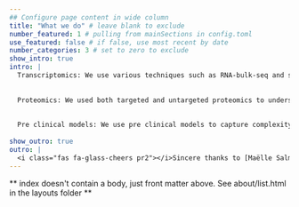 ```yaml
---
## Configure page content in wide column
title: "What we do" # leave blank to exclude
number_featured: 1 # pulling from mainSections in config.toml
use_featured: false # if false, use most recent by date
number_categories: 3 # set to zero to exclude
show_intro: true
intro: |
  Transcriptomics: We use various techniques such as RNA-bulk-seq and sn/c-RNA-seq to dicipher signature of diseases and response to therapies.
  
  
  Proteomics: We used both targeted and untargeted proteomics to understand diseases progression and biomarkers. These are usually based on mass spectrometry and other technologies.
  
  
  Pre clinical models: We use pre clinical models to capture complexity of cardiovascular diseases, particularly diabetic cardiomyopathy. For example, mice fed with high fat diet and injected with streptozotocin.
 
show_outro: true
outro: |
  <i class="fas fa-glass-cheers pr2"></i>Sincere thanks to [Maëlle Salmon](https://masalmon.eu/) for her help naming this Hugo theme!
---
```


** index doesn't contain a body, just front matter above.
See about/list.html in the layouts folder **
